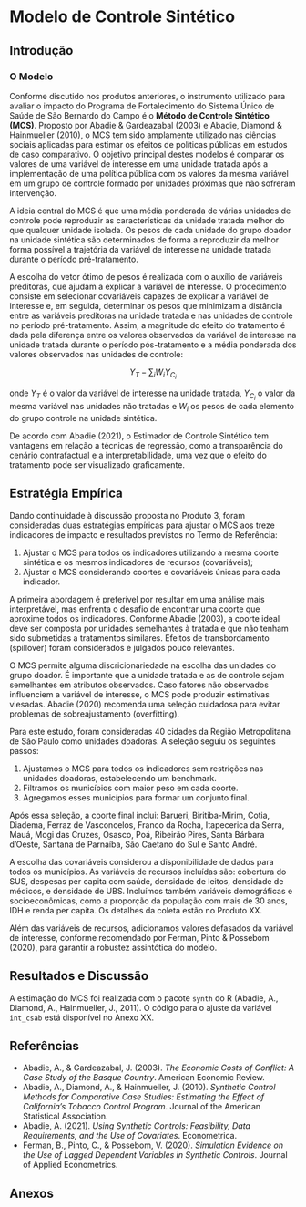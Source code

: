 # Modelo de Controle Sintético

## Introdução

### O Modelo

Conforme discutido nos produtos anteriores, o instrumento utilizado para avaliar o impacto do Programa de Fortalecimento do Sistema Único de Saúde de São Bernardo do Campo é o **Método de Controle Sintético (MCS)**. Proposto por Abadie & Gardeazabal (2003) e Abadie, Diamond & Hainmueller (2010), o MCS tem sido amplamente utilizado nas ciências sociais aplicadas para estimar os efeitos de políticas públicas em estudos de caso comparativo. O objetivo principal destes modelos é comparar os valores de uma variável de interesse em uma unidade tratada após a implementação de uma política pública com os valores da mesma variável em um grupo de controle formado por unidades próximas que não sofreram intervenção.

A ideia central do MCS é que uma média ponderada de várias unidades de controle pode reproduzir as características da unidade tratada melhor do que qualquer unidade isolada. Os pesos de cada unidade do grupo doador na unidade sintética são determinados de forma a reproduzir da melhor forma possível a trajetória da variável de interesse na unidade tratada durante o período pré-tratamento.

A escolha do vetor ótimo de pesos é realizada com o auxílio de variáveis preditoras, que ajudam a explicar a variável de interesse. O procedimento consiste em selecionar covariáveis capazes de explicar a variável de interesse e, em seguida, determinar os pesos que minimizam a distância entre as variáveis preditoras na unidade tratada e nas unidades de controle no período pré-tratamento. Assim, a magnitude do efeito do tratamento é dada pela diferença entre os valores observados da variável de interesse na unidade tratada durante o período pós-tratamento e a média ponderada dos valores observados nas unidades de controle:

$$
Y_{T} - \sum_{i} W_{i} Y_{C_{i}}
$$

onde $Y_{T}$ é o valor da variável de interesse na unidade tratada, $Y_{C_{i}}$ o valor da mesma variável nas unidades não tratadas e $W_{i}$ os pesos de cada elemento do grupo controle na unidade sintética.

De acordo com Abadie (2021), o Estimador de Controle Sintético tem vantagens em relação a técnicas de regressão, como a transparência do cenário contrafactual e a interpretabilidade, uma vez que o efeito do tratamento pode ser visualizado graficamente.

## Estratégia Empírica

Dando continuidade à discussão proposta no Produto 3, foram consideradas duas estratégias empíricas para ajustar o MCS aos treze indicadores de impacto e resultados previstos no Termo de Referência:

1. Ajustar o MCS para todos os indicadores utilizando a mesma coorte sintética e os mesmos indicadores de recursos (covariáveis);
2. Ajustar o MCS considerando coortes e covariáveis únicas para cada indicador.

A primeira abordagem é preferível por resultar em uma análise mais interpretável, mas enfrenta o desafio de encontrar uma coorte que aproxime todos os indicadores. Conforme Abadie (2003), a coorte ideal deve ser composta por unidades semelhantes à tratada e que não tenham sido submetidas a tratamentos similares. Efeitos de transbordamento (spillover) foram considerados e julgados pouco relevantes.

O MCS permite alguma discricionariedade na escolha das unidades do grupo doador. É importante que a unidade tratada e as de controle sejam semelhantes em atributos observados. Caso fatores não observados influenciem a variável de interesse, o MCS pode produzir estimativas viesadas. Abadie (2020) recomenda uma seleção cuidadosa para evitar problemas de sobreajustamento (overfitting).

Para este estudo, foram consideradas 40 cidades da Região Metropolitana de São Paulo como unidades doadoras. A seleção seguiu os seguintes passos:

1. Ajustamos o MCS para todos os indicadores sem restrições nas unidades doadoras, estabelecendo um benchmark.
2. Filtramos os municípios com maior peso em cada coorte.
3. Agregamos esses municípios para formar um conjunto final.

Após essa seleção, a coorte final inclui: Barueri, Biritiba-Mirim, Cotia, Diadema, Ferraz de Vasconcelos, Franco da Rocha, Itapecerica da Serra, Mauá, Mogi das Cruzes, Osasco, Poá, Ribeirão Pires, Santa Bárbara d’Oeste, Santana de Parnaíba, São Caetano do Sul e Santo André.

A escolha das covariáveis considerou a disponibilidade de dados para todos os municípios. As variáveis de recursos incluídas são: cobertura do SUS, despesas per capita com saúde, densidade de leitos, densidade de médicos, e densidade de UBS. Incluímos também variáveis demográficas e socioeconômicas, como a proporção da população com mais de 30 anos, IDH e renda per capita. Os detalhes da coleta estão no Produto XX.

Além das variáveis de recursos, adicionamos valores defasados da variável de interesse, conforme recomendado por Ferman, Pinto & Possebom (2020), para garantir a robustez assintótica do modelo.

## Resultados e Discussão

A estimação do MCS foi realizada com o pacote `synth` do R (Abadie, A., Diamond, A., Hainmueller, J., 2011). O código para o ajuste da variável `int_csab` está disponível no Anexo XX.

## Referências

- Abadie, A., & Gardeazabal, J. (2003). *The Economic Costs of Conflict: A Case Study of the Basque Country*. American Economic Review.
- Abadie, A., Diamond, A., & Hainmueller, J. (2010). *Synthetic Control Methods for Comparative Case Studies: Estimating the Effect of California’s Tobacco Control Program*. Journal of the American Statistical Association.
- Abadie, A. (2021). *Using Synthetic Controls: Feasibility, Data Requirements, and the Use of Covariates*. Econometrica.
- Ferman, B., Pinto, C., & Possebom, V. (2020). *Simulation Evidence on the Use of Lagged Dependent Variables in Synthetic Controls*. Journal of Applied Econometrics.

## Anexos
